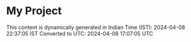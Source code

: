 # My Project

This content is dynamically generated in Indian Time (IST): 2024-04-08 22:37:05 IST
Converted to UTC: 2024-04-08 17:07:05 UTC
